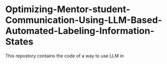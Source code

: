# Optimizing-Mentor-student-Communication-Using-LLM-Based-Automated-Labeling-Information-States
This repostory contains the code of a way to use LLM in 
